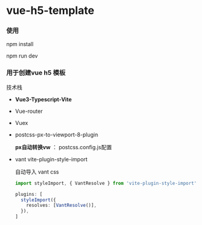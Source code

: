 # vue-h5-template
### 使用

npm install

npm run dev

### 用于创建vue h5 模板

技术栈

- **Vue3-Typescript-Vite** 

- Vue-router

- Vuex

- postcss-px-to-viewport-8-plugin 

  **px自动转换vw**  ：  postcss.config.js配置

- vant vite-plugin-style-import

  自动导入 vant css

  ```typescript
  import styleImport, { VantResolve } from 'vite-plugin-style-import'
  
  plugins: [
    styleImport({
      resolves: [VantResolve()],
    }),
  ]
  ```

  

 
